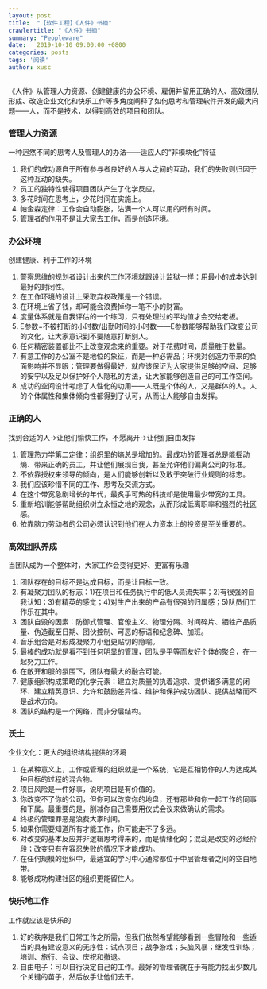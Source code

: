 ```yaml
---
layout: post
title:  "【软件工程】《人件》书摘"
crawlertitle: "《人件》书摘"
summary: "Peopleware"
date:   2019-10-10 09:00:00 +0800
categories: posts
tags: '阅读'
author: xusc
---
```


《人件》从管理人力资源、创建健康的办公环境、雇佣并留用正确的人、高效团队形成、改造企业文化和快乐工作等多角度阐释了如何思考和管理软件开发的最大问题——人，而不是技术，以得到高效的项目和团队。

### 管理人力资源
一种迥然不同的思考人及管理人的办法——适应人的“非模块化”特征
1. 我们的成功源自于所有参与者良好的人与人之间的互动，我们的失败则归因于这种互动的缺失。
2. 员工的独特性使得项目团队产生了化学反应。
3. 多花时间在思考上，少花时间在实施上。
4. 帕金森定律：工作会自动膨胀，沾满一个人可以用的所有时间。
5. 管理者的作用不是让大家去工作，而是创造环境。

### 办公环境
创建健康、利于工作的环境
1. 警察思维的规划者设计出来的工作环境就跟设计监狱一样：用最小的成本达到最好的封闭性。
2. 在工作环境的设计上采取弃权政策是一个错误。
3. 在环境上省了钱，却可能会浪费掉你一笔不小的财富。
4. 度量体系就是自我评估的一个练习，只有处理过的平均值才会交给老板。
5. E参数=不被打断的小时数/出勤时间的小时数——E参数能够帮助我们改变公司的文化，让大家意识到不要随意打断别人。
6. 任何精密装置都比不上改变观念来的重要。对于花费时间，质量胜于数量。
7. 有意工作的办公室不是地位的象征，而是一种必需品；环境对创造力带来的负面影响并不显眼；管理要做得最好，就应该保证为大家提供足够的空间、足够的安宁以及足以保护好个人隐私的方法，让大家能够创造自己的可工作空间。
8. 成功的空间设计考虑了人性化的功用——人既是个体的人，又是群体的人。人的个体属性和集体倾向性都得到了认可，从而让人能够自由发挥。

### 正确的人
找到合适的人->让他们愉快工作，不愿离开->让他们自由发挥
1. 管理热力学第二定律：组织里的熵总是增加的。最成功的管理者总是能摇动熵、带来正确的员工，并让他们展现自我，甚至允许他们偏离公司的标准。
2. 不依靠授权来领导的倾向，是人们能够创新以及敢于突破行业规则的标志。
3. 我们应该珍惜不同的工作、思考及交流方式。
4. 在这个带宽急剧增长的年代，最炙手可热的科技却是使用最少带宽的工具。
5. 重新培训能够帮助组织树立永恒之地的观念，从而形成低离职率和强烈的社区感。
6. 依靠脑力劳动者的公司必须认识到他们在人力资本上的投资是至关重要的。

### 高效团队养成
当团队成为一个整体时，大家工作会变得更好、更富有乐趣
1. 团队存在的目标不是达成目标，而是让目标一致。
2. 有凝聚力团队的标志：1)在项目和任务执行中的低人员流失率；2)有很强的自我认知；3)有精英的感觉；4)对生产出来的产品有很强的归属感；5)队员们工作乐在其中。
3. 团队自毁的因素：防御式管理、官僚主义、物理分隔、时间碎片、牺牲产品质量、伪造截至日期、团伙控制、可恶的标语和纪念碑、加班。
4. 音乐组合是对形成凝聚力小组更贴切的隐喻。
5. 最棒的成功就是看不到任何明显的管理，团队是平等而友好个体的聚合，在一起努力工作。
6. 在敞开和服的氛围下，团队有最大的融合可能。
7. 健康组织构成策略的化学元素：建立对质量的执着追求、提供诸多满意的闭环、建立精英意识、允许和鼓励差异性、维护和保护成功团队、提供战略而不是战术方向。
8. 团队的结构是一个网络，而非分层结构。

### 沃土
企业文化：更大的组织结构提供的环境
1. 在某种意义上，工作或管理的组织就是一个系统，它是互相协作的人为达成某种目标的过程的混合物。
2. 项目风险是一件好事，说明项目是有价值的。
3. 你改变不了你的公司，但你可以改变你的地盘，还有那些和你一起工作的同事和下属。最重要的是，削减你自己需要用仪式会议来做确认的需求。
4. 终极的管理罪恶是浪费大家时间。
5. 如果你需要知道所有才能工作，你可能走不了多远。
6. 对改变的基本反应并非逻辑思考得来的，而是情绪化的；混乱是改变的必经阶段；改变只有在容忍失败的情况下才能成功。
7. 在任何规模的组织中，最适宜的学习中心通常都位于中层管理者之间的空白地带。
8. 能够成功构建社区的组织更能留住人。

### 快乐地工作
工作就应该是快乐的
1. 好的秩序是我们日常工作之所需，但我们依然希望能够看到一些冒险和一些适当的具有建设意义的无序性：试点项目；战争游戏；头脑风暴；继发性训练；培训、旅行、会议、庆祝和撤退。
2. 自由电子：可以自行决定自己的工作。最好的管理者就在于有能力找出少数几个关键的苗子，然后放手让他们去干。
